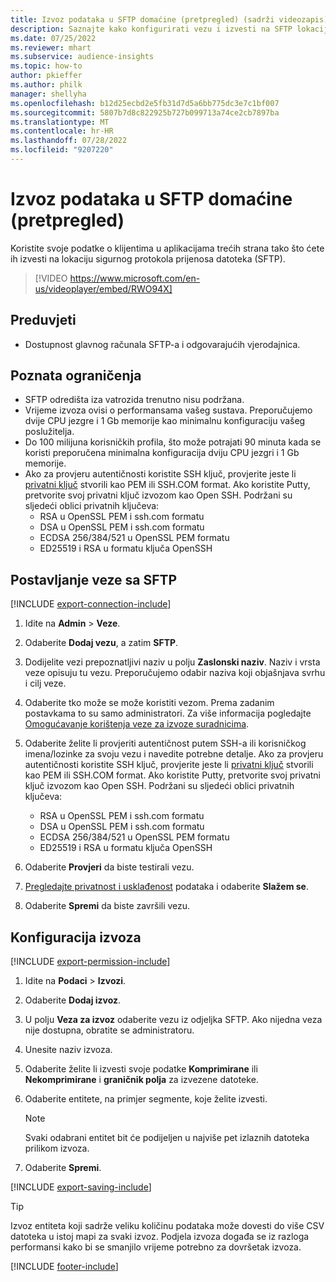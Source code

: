 ```yaml
---
title: Izvoz podataka u SFTP domaćine (pretpregled) (sadrži videozapis)
description: Saznajte kako konfigurirati vezu i izvesti na SFTP lokaciju.
ms.date: 07/25/2022
ms.reviewer: mhart
ms.subservice: audience-insights
ms.topic: how-to
author: pkieffer
ms.author: philk
manager: shellyha
ms.openlocfilehash: b12d25ecbd2e5fb31d7d5a6bb775dc3e7c1bf007
ms.sourcegitcommit: 5807b7d8c822925b727b099713a74ce2cb7897ba
ms.translationtype: MT
ms.contentlocale: hr-HR
ms.lasthandoff: 07/28/2022
ms.locfileid: "9207220"
---
```

# <a name="export-data-to-sftp-hosts-preview"></a>Izvoz podataka u SFTP domaćine (pretpregled)

Koristite svoje podatke o klijentima u aplikacijama trećih strana tako što ćete ih izvesti na lokaciju sigurnog protokola prijenosa datoteka (SFTP).

> [!VIDEO https://www.microsoft.com/en-us/videoplayer/embed/RWO94X]

## <a name="prerequisites"></a>Preduvjeti

- Dostupnost glavnog računala SFTP-a i odgovarajućih vjerodajnica.

## <a name="known-limitations"></a>Poznata ograničenja

- SFTP odredišta iza vatrozida trenutno nisu podržana.
- Vrijeme izvoza ovisi o performansama vašeg sustava. Preporučujemo dvije CPU jezgre i 1 Gb memorije kao minimalnu konfiguraciju vašeg poslužitelja.
- Do 100 milijuna korisničkih profila, što može potrajati 90 minuta kada se koristi preporučena minimalna konfiguracija dviju CPU jezgri i 1 Gb memorije.
- Ako za provjeru autentičnosti koristite SSH ključ, provjerite jeste li [privatni ključ](/azure/virtual-machines/linux/create-ssh-keys-detailed#basic-example) stvorili kao PEM ili SSH.COM format. Ako koristite Putty, pretvorite svoj privatni ključ izvozom kao Open SSH. Podržani su sljedeći oblici privatnih ključeva:
  - RSA u OpenSSL PEM i ssh.com formatu
  - DSA u OpenSSL PEM i ssh.com formatu
  - ECDSA 256/384/521 u OpenSSL PEM formatu
  - ED25519 i RSA u formatu ključa OpenSSH

## <a name="set-up-connection-to-sftp"></a>Postavljanje veze sa SFTP

[!INCLUDE [export-connection-include](includes/export-connection-admn.md)]

1. Idite na **Admin** > **Veze**.

1. Odaberite **Dodaj vezu**, a zatim **SFTP**.

1. Dodijelite vezi prepoznatljivi naziv u polju **Zaslonski naziv**. Naziv i vrsta veze opisuju tu vezu. Preporučujemo odabir naziva koji objašnjava svrhu i cilj veze.

1. Odaberite tko može se može koristiti vezom. Prema zadanim postavkama to su samo administratori. Za više informacija pogledajte [Omogućavanje korištenja veze za izvoze suradnicima](connections.md#allow-contributors-to-use-a-connection-for-exports).

1. Odaberite želite li provjeriti autentičnost putem SSH-a ili korisničkog imena/lozinke za svoju vezu i navedite potrebne detalje. Ako za provjeru autentičnosti koristite SSH ključ, provjerite jeste li [privatni ključ](/azure/virtual-machines/linux/create-ssh-keys-detailed#basic-example) stvorili kao PEM ili SSH.COM format. Ako koristite Putty, pretvorite svoj privatni ključ izvozom kao Open SSH. Podržani su sljedeći oblici privatnih ključeva:
   - RSA u OpenSSL PEM i ssh.com formatu
   - DSA u OpenSSL PEM i ssh.com formatu
   - ECDSA 256/384/521 u OpenSSL PEM formatu
   - ED25519 i RSA u formatu ključa OpenSSH

1. Odaberite **Provjeri** da biste testirali vezu.

1. [Pregledajte privatnost i usklađenost](connections.md#data-privacy-and-compliance) podataka i odaberite **Slažem se**.

1. Odaberite **Spremi** da biste završili vezu.

## <a name="configure-an-export"></a>Konfiguracija izvoza

[!INCLUDE [export-permission-include](includes/export-permission.md)]

1. Idite na **Podaci** > **Izvozi**.

1. Odaberite **Dodaj izvoz**.

1. U polju **Veza za izvoz** odaberite vezu iz odjeljka SFTP. Ako nijedna veza nije dostupna, obratite se administratoru.

1. Unesite naziv izvoza.

1. Odaberite želite li izvesti svoje podatke **Komprimirane** ili **Nekomprimirane** i **graničnik polja** za izvezene datoteke.

1. Odaberite entitete, na primjer segmente, koje želite izvesti.

   > [!NOTE]
   > Svaki odabrani entitet bit će podijeljen u najviše pet izlaznih datoteka prilikom izvoza.

1. Odaberite **Spremi**.

[!INCLUDE [export-saving-include](includes/export-saving.md)]

> [!TIP]
> Izvoz entiteta koji sadrže veliku količinu podataka može dovesti do više CSV datoteka u istoj mapi za svaki izvoz. Podjela izvoza događa se iz razloga performansi kako bi se smanjilo vrijeme potrebno za dovršetak izvoza.

[!INCLUDE [footer-include](includes/footer-banner.md)]
